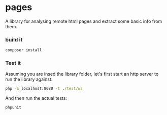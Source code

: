 # pages

A library for analysing remote html pages and extract some basic info from them.

### build it

```cmd
composer install
```

### Test it

Assuming you are insed the library folder, let's first start an http server to run the library against:

```cmd
php -S localhost:8080 -t ./test/ws
```

And then run the actual tests:

```cmd
phpunit
```